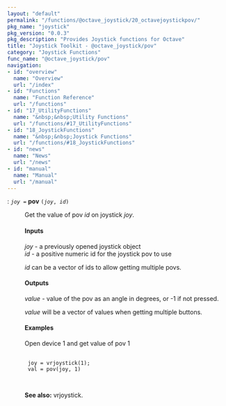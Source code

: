 ```yaml
---
layout: "default"
permalink: "/functions/@octave_joystick/20_octavejoystickpov/"
pkg_name: "joystick"
pkg_version: "0.0.3"
pkg_description: "Provides Joystick functions for Octave"
title: "Joystick Toolkit - @octave_joystick/pov"
category: "Joystick Functions"
func_name: "@octave_joystick/pov"
navigation:
- id: "overview"
  name: "Overview"
  url: "/index"
- id: "Functions"
  name: "Function Reference"
  url: "/functions"
- id: "17_UtilityFunctions"
  name: "&nbsp;&nbsp;Utility Functions"
  url: "/functions/#17_UtilityFunctions"
- id: "18_JoystickFunctions"
  name: "&nbsp;&nbsp;Joystick Functions"
  url: "/functions/#18_JoystickFunctions"
- id: "news"
  name: "News"
  url: "/news"
- id: "manual"
  name: "Manual"
  url: "/manual"
---
```

<dl class="first-deftypefn def-block">
<dt class="deftypefn def-line" id="index-pov"><span class="category-def">: </span><span><code class="def-type"><var class="var">joy</var> =</code> <strong class="def-name">pov</strong> <code class="def-code-arguments">(<var class="var">joy</var>, <var class="var">id</var>)</code><a class="copiable-link" href="#index-pov"></a></span></dt>
<dd><p>Get the value of pov <var class="var">id</var> on joystick <var class="var">joy</var>.
</p>
<h4 class="subsubheading" id="Inputs"><span>Inputs<a class="copiable-link" href="#Inputs"></a></span></h4>
<p><var class="var">joy</var> - a previously opened joystick object<br>
 <var class="var">id</var> - a positive numeric id for the joystick pov to use<br>
</p>
<p><var class="var">id</var> can be a vector of ids to allow getting multiple povs.
</p>
<h4 class="subsubheading" id="Outputs"><span>Outputs<a class="copiable-link" href="#Outputs"></a></span></h4>
<p><var class="var">value</var> - value of the pov as an angle in degrees, or -1 if not pressed.<br>
</p>
<p><var class="var">value</var> will be a vector of values when getting multiple buttons.
</p>
<h4 class="subsubheading" id="Examples"><span>Examples<a class="copiable-link" href="#Examples"></a></span></h4>
<p>Open device 1 and get value of pov 1
 </p><div class="example">
<pre class="example-preformatted"> <code class="code">
 joy = vrjoystick(1);
 val = pov(joy, 1)
 </code>
 </pre></div>


<p><strong class="strong">See also:</strong> vrjoystick.
 </p></dd></dl>